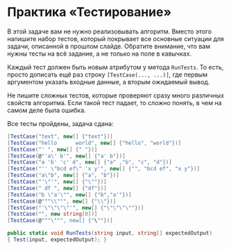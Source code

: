 # Практика «Тестирование»

В этой задаче вам не нужно реализовывать алгоритм. Вместо этого напишите набор тестов, который покрывает все основные ситуации для задачи, описанной в прошлом слайде. Обратите внимание, что вам нужны тесты на всё задание, а не только на поле в кавычках.

Каждый тест должен быть новым атрибутом у метода `RunTests`. То есть, просто дописать ещё раз строку `[TestCase(..., ...)]`, где первым аргументом указать входные данные, а вторым ожидаемый вывод.

Не пишите сложных тестов, которые проверяют сразу много различных свойств алгоритма. Если такой тест падает, то сложно понять, в чем на самом деле была ошибка.

Все тесты пройдены, задача сдана:
```cs
[TestCase("text", new[] {"text"})]
[TestCase("hello      world", new[] {"hello", "world"})]
[TestCase("' ", new[] {" "})]
[TestCase(@"'a\' b'", new[] {"a' b"})]
[TestCase("a 'b' 'c' d", new[] {"a" ,"b", "c", "d"})]
[TestCase("'' \"bcd ef\" 'x y'", new[] {"", "bcd ef", "x y"})]
[TestCase("a\"b", new[] {"a", "b"})]
[TestCase("'\"'", new[] {"\""})]
[TestCase(" df ", new[] {"df"})]
[TestCase("b \"a'\"", new[] {"b","a'"})]
[TestCase(@"""\\""", new[] {"\\"})]
[TestCase("'\"\"\"\"'", new[] {"\"\"\"\""})]
[TestCase("", new string[0])]
[TestCase(@"""\""", new[] {"\""})] 

public static void RunTests(string input, string[] expectedOutput)
{ Test(input, expectedOutput); }
```
